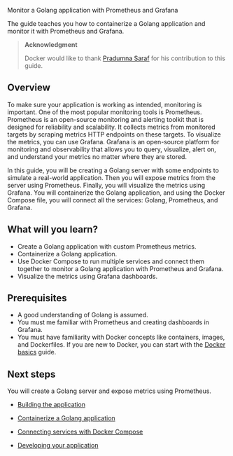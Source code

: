 Monitor a Golang application with Prometheus and Grafana


The guide teaches you how to containerize a Golang application and monitor it with Prometheus and Grafana. 

> **Acknowledgment**
>
> Docker would like to thank [Pradumna Saraf](https://twitter.com/pradumna_saraf) for his contribution to this guide.

## Overview

To make sure your application is working as intended, monitoring is important. One of the most popular monitoring tools is Prometheus. Prometheus is an open-source monitoring and alerting toolkit that is designed for reliability and scalability. It collects metrics from monitored targets by scraping metrics HTTP endpoints on these targets. To visualize the metrics, you can use Grafana. Grafana is an open-source platform for monitoring and observability that allows you to query, visualize, alert on, and understand your metrics no matter where they are stored.

In this guide, you will be creating a Golang server with some endpoints to simulate a real-world application. Then you will expose metrics from the server using Prometheus. Finally, you will visualize the metrics using Grafana. You will containerize the Golang application, and using the Docker Compose file, you will connect all the services: Golang, Prometheus, and Grafana.

## What will you learn?

* Create a Golang application with custom Prometheus metrics.
* Containerize a Golang application.
* Use Docker Compose to run multiple services and connect them together to monitor a Golang application with Prometheus and Grafana.
* Visualize the metrics using Grafana dashboards.

## Prerequisites

- A good understanding of Golang is assumed.
- You must me familiar with Prometheus and creating dashboards in Grafana.
- You must have familiarity with Docker concepts like containers, images, and Dockerfiles. If you are new to Docker, you can start with the [Docker basics](/get-started/docker-concepts/the-basics/what-is-a-container.md) guide.

## Next steps

You will create a Golang server and expose metrics using Prometheus.



- [Building the application](https://docs.docker.com/guides/go-prometheus-monitoring/application/)

- [Containerize a Golang application](https://docs.docker.com/guides/go-prometheus-monitoring/containerize/)

- [Connecting services with Docker Compose](https://docs.docker.com/guides/go-prometheus-monitoring/compose/)

- [Developing your application](https://docs.docker.com/guides/go-prometheus-monitoring/develop/)
